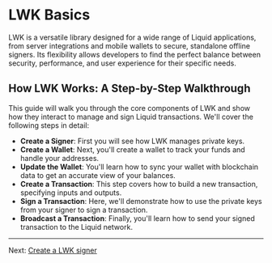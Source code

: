 # LWK Basics
LWK is a versatile library designed for a wide range of Liquid applications, from server integrations and mobile wallets to secure, standalone offline signers. Its flexibility allows developers to find the perfect balance between security, performance, and user experience for their specific needs.

## How LWK Works: A Step-by-Step Walkthrough
This guide will walk you through the core components of LWK and show how they interact to manage and sign Liquid transactions. We'll cover the following steps in detail:
* **Create a Signer**: First you will see how LWK manages private keys.
* **Create a Wallet**: Next, you'll create a wallet to track your funds and handle your addresses.
* **Update the Wallet**: You'll learn how to sync your wallet with blockchain data to get an accurate view of your balances.
* **Create a Transaction**: This step covers how to build a new transaction, specifying inputs and outputs.
* **Sign a Transaction**: Here, we'll demonstrate how to use the private keys from your signer to sign a transaction.
* **Broadcast a Transaction**: Finally, you'll learn how to send your signed transaction to the Liquid network.

----

Next: [Create a LWK signer](signer.md)
